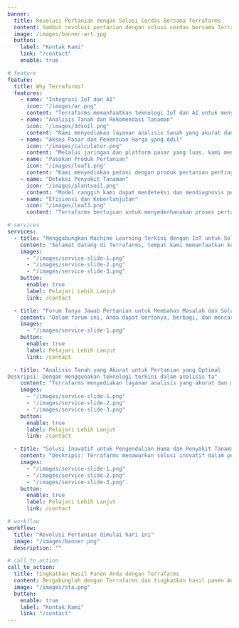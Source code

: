 ```yaml
---
banner:
  title: Revolusi Pertanian dengan Solusi Cerdas Bersama Terrafarms
  content: Sambut revolusi pertanian dengan solusi cerdas bersama Terrafarms. Kami memanfaatkan teknologi terkini seperti kecerdasan buatan (AI) dan Internet of Things (IoT) untuk menghadirkan solusi inovatif dalam dunia pertanian. Dengan Terrafarms, Anda dapat mengoptimalkan proses pertanian Anda, mulai dari analisis tanah yang mendalam, pemantauan pertumbuhan tanaman secara real-time, hingga pengelolaan sumber daya yang efisien.
  image: /images/banner-art.jpg
  button:
    label: "Kontak Kami"
    link: "/contact"
    enable: true

# feature
feature:
  title: Why Terrafarms?
  features:
    - name: "Integrasi IoT dan AI"
      icon: "/images/ar.png"
      content: "Terrafarms memanfaatkan teknologi IoT dan AI untuk menyediakan solusi komprehensif bagi para petani, memungkinkan mereka untuk mengambil keputusan berdasarkan data dan meningkatkan praktik pertanian."
    - name: "Analisis Tanah dan Rekomendasi Tanaman"
      icon: "/images/3dsoil.png"
      content: "Kami menyediakan layanan analisis tanah yang akurat dan rekomendasi tanaman menggunakan model pembelajaran mesin canggih, membantu petani mengoptimalkan pemilihan tanaman sesuai dengan jenis tanah yang berbeda."
    - name: "Akses Pasar dan Penentuan Harga yang Adil"
      icon: "/images/calculator.png"
      content: "Melalui jaringan dan platform pasar yang luas, kami menghubungkan petani dengan pembeli, memastikan harga yang adil dan memfasilitasi akses pasar bagi produk pertanian mereka."
    - name: "Pasokan Produk Pertanian"
      icon: "/images/leaf1.png"
      content: "Kami menyediakan petani dengan produk pertanian penting seperti benih, pupuk, dan pestisida, memastikan mereka memiliki akses ke input berkualitas tinggi untuk budidaya tanaman mereka."
    - name: "Deteksi Penyakit Tanaman"
      icon: "/images/plantsoil.png"
      content: "Model canggih kami dapat mendeteksi dan mendiagnosis penyakit tanaman berdasarkan gejala visual, memungkinkan petani untuk mengambil tindakan cepat untuk mencegah kerugian panen dan memaksimalkan hasil."
    - name: "Efisiensi dan Keberlanjutan"
      icon: "/images/leaf3.png"
      content: "Terrafarms bertujuan untuk menyederhanakan proses pertanian, meningkatkan efisiensi, dan mempromosikan praktik pertanian yang berkelanjutan untuk kepentingan petani, lingkungan, dan masyarakat."

# services
services:
  - title: "Menggabungkan Machine Learning Terkini dengan IoT untuk Solusi yang Lebih Baik"
    content: "Selamat datang di Terrafarms, tempat kami memanfaatkan kekuatan machine learning terkini dan teknologi IoT untuk menyediakan solusi yang luar biasa. Misi kami adalah merevolusi industri agribisnis dengan memanfaatkan sinergi antara kedua teknologi terobosan ini."
    images:
      - "/images/service-slide-1.png"
      - "/images/service-slide-2.png"
      - "/images/service-slide-3.png"
    button:
      enable: true
      label: Pelajari Lebih Lanjut
      link: /contact

  - title: "Forum Tanya Jawab Pertanian untuk Membahas Masalah dan Solusi"
    content: "Dalam forum ini, Anda dapat bertanya, berbagi, dan mencari solusi mengenai berbagai masalah dan tantangan yang terkait dengan bidang pertanian. Temukan jawaban dari para ahli dan komunitas yang berpengalaman dalam industri pertanian, serta berdiskusi tentang inovasi, teknik terbaru, dan praktik terbaik dalam pertanian. Forum ini merupakan wadah yang sangat berguna bagi para petani, peternak, dan semua individu yang tertarik dengan pertanian untuk saling bertukar pengetahuan, pengalaman, serta memperluas jaringan dalam rangka mengembangkan sektor pertanian yang berkelanjutan."
    images:
      - "/images/service-slide-1.png"
    button:
      enable: true
      label: Pelajari Lebih Lanjut
      link: /contact

  - title: "Analisis Tanah yang Akurat untuk Pertanian yang Optimal
Deskripsi: Dengan menggunakan teknologi terkini dalam analisis ta"
    content: "Terrafarms menyediakan layanan analisis yang akurat dan mendalam untuk membantu petani mengoptimalkan praktik pertanian mereka. Dapatkan informasi terperinci tentang komposisi tanah, nutrisi, pH, dan faktor lainnya yang memengaruhi pertumbuhan tanaman. Dengan pemahaman yang lebih baik tentang kondisi tanah, petani dapat mengambil langkah-langkah yang tepat untuk meningkatkan produktivitas dan kualitas hasil panen."
    images:
      - "/images/service-slide-1.png"
      - "/images/service-slide-2.png"
      - "/images/service-slide-3.png"
    button:
      enable: true
      label: Pelajari Lebih Lanjut
      link: /contact

  - title: "Solusi Inovatif untuk Pengendalian Hama dan Penyakit Tanaman"
    content: "Deskripsi: Terrafarms menawarkan solusi inovatif dalam pengendalian hama dan penyakit tanaman. Melalui penerapan teknologi terbaru, kami dapat mendeteksi secara dini keberadaan hama dan penyakit tanaman serta memberikan rekomendasi pengendalian yang efektif. Dengan bantuan solusi kami, petani dapat mengurangi kerugian panen akibat serangan hama dan penyakit, serta menjaga kesehatan dan produktivitas tanaman secara berkelanjutan."
    images:
      - "/images/service-slide-1.png"
      - "/images/service-slide-2.png"
      - "/images/service-slide-3.png"
    button:
      enable: true
      label: Pelajari Lebih Lanjut
      link: /contact

# workflow
workflow:
  title: "Revolusi Pertanian dimulai hari ini"
  image: "/images/banner.png"
  description: ""

# call_to_action
call_to_action:
  title: Tingkatkan Hasil Panen Anda dengan Terrafarms
  content: Bergabunglah dengan Terrafarms dan tingkatkan hasil panen Anda dengan solusi terdepan dalam pertanian. Dengan teknologi canggih yang menggabungkan kecerdasan buatan (AI) dan Internet of Things (IoT), kami memberikan solusi yang inovatif dan terpercaya untuk mengoptimalkan produksi tanaman Anda. 
  image: "/images/cta.png"
  button:
    enable: true
    label: "Kontak Kami"
    link: "/contact"
---
```

